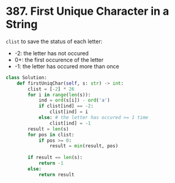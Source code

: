 # 387. First Unique Character in a String

`clist` to save the status of each letter:
* -2: the letter has not occured
* 0+: the first occurence of the letter
* -1: the letter has occured more than once

```python
class Solution:
    def firstUniqChar(self, s: str) -> int:
        clist = [-2] * 26
        for i in range(len(s)):
            ind = ord(s[i]) - ord('a')
            if clist[ind] == -2:
                clist[ind] = i
            else: # the letter has occured >= 1 time
                clist[ind] = -1
        result = len(s)
        for pos in clist:
            if pos >= 0:
                result = min(result, pos)
        
        if result == len(s):
            return -1
        else:
            return result
```
